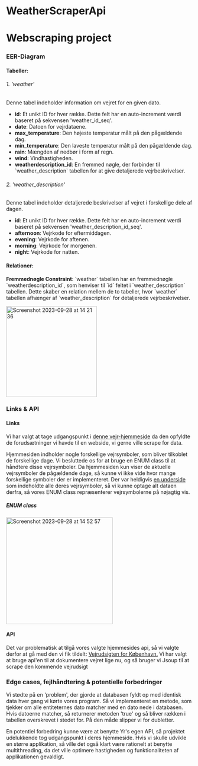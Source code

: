 # WeatherScraperApi
<h1>Webscraping project</h1>

<h3>EER-Diagram</h3>
<h4>Tabeller:</h4>

<h6>1. 'weather'</h6>
<p>Denne tabel indeholder information om vejret for en given dato.</p>
<ul>
    <li><strong>id</strong>: Et unikt ID for hver række. Dette felt har en auto-increment værdi baseret på sekvensen 'weather_id_seq'.</li>
    <li><strong>date</strong>: Datoen for vejrdataene.</li>
    <li><strong>max_temperature</strong>: Den højeste temperatur målt på den pågældende dag.</li>
    <li><strong>min_temperature</strong>: Den laveste temperatur målt på den pågældende dag.</li>
    <li><strong>rain</strong>: Mængden af nedbør i form af regn.</li>
    <li><strong>wind</strong>: Vindhastigheden.</li>
    <li><strong>weatherdescription_id</strong>: En fremmed nøgle, der forbinder til `weather_description` tabellen for at give detaljerede vejrbeskrivelser.</li>
</ul>

<h6>2. 'weather_description'</h6>
<p>Denne tabel indeholder detaljerede beskrivelser af vejret i forskellige dele af dagen.</p>
<ul>
    <li><strong>id</strong>: Et unikt ID for hver række. Dette felt har en auto-increment værdi baseret på sekvensen 'weather_description_id_seq'.</li>
    <li><strong>afternoon</strong>: Vejrkode for eftermiddagen.</li>
    <li><strong>evening</strong>: Vejrkode for aftenen.</li>
    <li><strong>morning</strong>: Vejrkode for morgenen.</li>
    <li><strong>night</strong>: Vejrkode for natten.</li>
</ul>

<h4>Relationer:</h4>
<p><strong>Fremmednøgle Constraint</strong>: `weather` tabellen har en fremmednøgle `weatherdescription_id`, som henviser til `id` feltet i `weather_description` tabellen. Dette skaber en relation mellem de to tabeller, hvor `weather` tabellen afhænger af `weather_description` for detaljerede vejrbeskrivelser.</p>

<img width="245" alt="Screenshot 2023-09-28 at 14 21 36" src="https://github.com/TobiasTheDanish/WeatherScraperApi/assets/113049401/13653dae-91be-4523-bebf-a19c39a35534">


<h3>Links & API</h3>

<h4>Links</h4>
<p>Vi har valgt at tage udgangspunkt i <a href="https://www.yr.no/en/forecast/daily-table/2-2618425/Denmark/Capital%20Region/Copenhagen/Copenhagen">denne vejr-hjemmeside</a> da den opfyldte de forudsætninger vi havde til en webside, vi gerne ville scrape for data.</p>
<p>Hjemmesiden indholder nogle forskellige vejrsymboler, som bliver tilkoblet de forskellige dage. Vi besluttede os for at bruge en ENUM class til at håndtere disse vejrsymboler. Da hjemmesiden kun viser de aktuelle vejrsymboler de pågældende dage, så kunne vi ikke vide hvor mange forskellige symboler der er implementeret. Der var heldigvis <a href="https://hjelp.yr.no/hc/en-us/articles/203786121-Værsymbolene-på-Yr-">en underside</a> som indeholdte alle deres vejrsymboler, så vi kunne optage alt dataen derfra, så vores ENUM class repræsenterer vejrsymbolerne på nøjagtig vis.</p>
<h5>ENUM class</h5>
<img width="288" alt="Screenshot 2023-09-28 at 14 52 57" src="https://github.com/TobiasTheDanish/WeatherScraperApi/assets/113049401/8b82acf5-8ea4-4302-884c-ab7ed415ebca">

<h4>API</h4>
<p>Det var problematisk at tilgå vores valgte hjemmesides api, så vi valgte derfor at gå med den vi fik tildelt: <a href="https://vejr.eu/api.php?location=K%C3%B8benhavn&degree=C">Vejrudsigten for København.</a> Vi har valgt at bruge api'en til at dokumentere vejret lige nu, og så bruger vi Jsoup til at scrape den kommende vejrudsigt</p>

<h3>Edge cases, fejlhåndtering & potentielle forbedringer</h3>
<p>Vi stødte på en 'problem', der gjorde at databasen fyldt op med identisk data hver gang vi kørte vores program. Så vi implementeret en metode, som tjekker om alle entiteternes dato matcher med en dato nede i databasen. Hvis datoerne matcher, så returnerer metoden 'true' og så bliver rækken i tabellen overskrevet i stedet for. På den måde slipper vi for dubletter.</p>
<p>En potentiel forbedring kunne være at benytte Yr's egen API, så projektet udelukkende tog udgangspunkt i deres hjemmeside.
Hvis vi skulle udvikle en større applikation, så ville det også klart være rationelt at benytte multithreading, da det ville optimere hastigheden og funktionaliteten af applikationen gevaldigt.</p>
